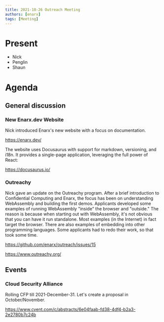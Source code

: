 ```yaml
---
title: 2021-10-26 Outreach Meeting
authors: [enarx]
tags: [Meeting]
---
```

# Present 
* Nick
* Penglin
* Shaun

# Agenda

## General discussion

### New Enarx.dev Website
Nick introduced Enarx's new website with a focus on documentation.

https://enarx.dev/

The website uses Docusaurus with support for markdown, versioning, and i18n. It provides a single-page application, leveraging the full power of React:

https://docusaurus.io/

### Outreachy
Nick gave an update on the Outreachy program. After a brief introduction to Confidential Computing and Enarx, the focus has been on understanding WebAssembly and building the first demos. Applicants developed some examples of running WebAssembly "inside" the browser and "outside." The reason is because when starting out with WebAssembly, it's not obvious that you can have it run standalone. Most examples (in the Internet) in fact target the browser. There are also examples of embedding into other programming languages. Some applicants had to redo their work, so that took some time.

https://github.com/enarx/outreach/issues/15

https://www.outreachy.org/

## Events

### Cloud Security Alliance
Rolling CFP till 2021-December-31. Let's create a proposal in October/November.

https://www.cvent.com/c/abstracts/6e04faab-fd38-4df4-b2a3-2e2780b7c24b